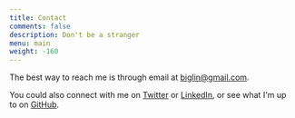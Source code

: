 ```yaml
---
title: Contact
comments: false
description: Don't be a stranger
menu: main
weight: -160
---
```


The best way to reach me is through email at [biglin@gmail.com](mailto:biglin@gmail.com).

You could also connect with me on [Twitter](https://twitter.com/brntbgln) or [LinkedIn](https://www.linkedin.com/in/brent-biglin-a31b2972/), or see what I'm up to on [GitHub](https://github.com/brentbiglin).
